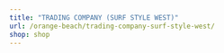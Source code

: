 ```yaml
---
title: "TRADING COMPANY (SURF STYLE WEST)"
url: /orange-beach/trading-company-surf-style-west/
shop: shop
---
```

